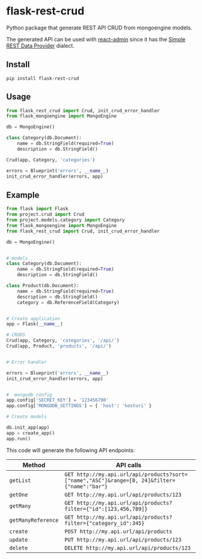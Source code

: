 # flask-rest-crud

Python package that generate REST API CRUD from mongoengine models.

The generated API can be used with [react-admin](https://marmelab.com/react-admin/DataProviders.html) since it has the [Simple REST Data Provider](https://marmelab.com/react-admin/DataProviders.html) dialect.

## Install

```shell
pip install flask-rest-crud
```

## Usage

```python
from flask_rest_crud import Crud, init_crud_error_handler
from flask_mongoengine import MongoEngine

db = MongoEngine()

class Category(db.Document):
    name = db.StringField(required=True)
    description = db.StringField()

Crud(app, Category, 'categories')

errors = Blueprint('errors', __name__)
init_crud_error_handler(errors, app)
```

## Example

```python
from flask import Flask
from project.crud import Crud
from project.models.category import Category
from flask_mongoengine import MongoEngine
from flask_rest_crud import Crud, init_crud_error_handler

db = MongoEngine()


# models
class Category(db.Document):
    name = db.StringField(required=True)
    description = db.StringField()

class Product(db.Document):
    name = db.StringField(required=True)
    description = db.StringField()
    category = db.ReferenceField(Category)


# Create application
app = Flask(__name__)

# CRUDS
Crud(app, Category, 'categories', '/api/')
Crud(app, Product, 'products', '/api/')


# Error handler

errors = Blueprint('errors', __name__)
init_crud_error_handler(errors, app)


#  mongodb config
app.config['SECRET_KEY'] = '123456790'
app.config['MONGODB_SETTINGS'] = { 'host': 'hosturi' }

# Create models

db.init_app(app)
app = create_app()
app.run()
```

This code will generate the following API endpoints:

| Method             | API calls                                                                                  |
| ------------------ | ---------------------------------------------------------------------------------------    |
| `getList`          | `GET http://my.api.url/api/products?sort=["name","ASC"]&range=[0, 24]&filter={"name":"bar"}`   |
| `getOne`           | `GET http://my.api.url/api/products/123`                                                       |
| `getMany`          | `GET http://my.api.url/api/products?filter={"id":[123,456,789]}`                               |
| `getManyReference` | `GET http://my.api.url/api/products?filter={"category_id":345}`                                |
| `create`           | `POST http://my.api.url/api/products`                                                          |
| `update`           | `PUT http://my.api.url/api/products/123`                                                       |
| `delete`           | `DELETE http://my.api.url/api/products/123`                                                    |




